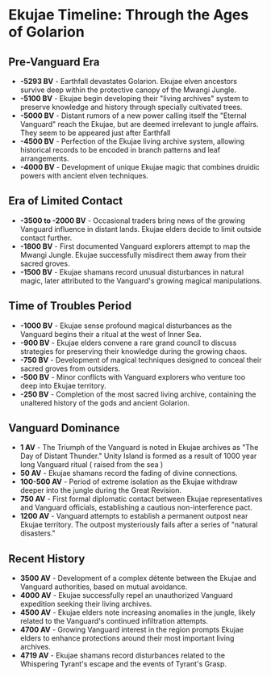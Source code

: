 # Ekujae Timeline: Through the Ages of Golarion

## Pre-Vanguard Era
* **-5293 BV** - Earthfall devastates Golarion. Ekujae elven ancestors survive deep within the protective canopy of the Mwangi Jungle.
* **-5100 BV** - Ekujae begin developing their "living archives" system to preserve knowledge and history through specially cultivated trees.
* **-5000 BV** - Distant rumors of a new power calling itself the "Eternal Vanguard" reach the Ekujae, but are deemed irrelevant to jungle affairs. They seem to be appeared just after Earthfall
* **-4500 BV** - Perfection of the Ekujae living archive system, allowing historical records to be encoded in branch patterns and leaf arrangements.
* **-4000 BV** - Development of unique Ekujae magic that combines druidic powers with ancient elven techniques.

## Era of Limited Contact
* **-3500 to -2000 BV** - Occasional traders bring news of the growing Vanguard influence in distant lands. Ekujae elders decide to limit outside contact further.
* **-1800 BV** - First documented Vanguard explorers attempt to map the Mwangi Jungle. Ekujae successfully misdirect them away from their sacred groves.
* **-1500 BV** - Ekujae shamans record unusual disturbances in natural magic, later attributed to the Vanguard's growing magical manipulations.

## Time of Troubles Period
* **-1000 BV** - Ekujae sense profound magical disturbances as the Vanguard begins their a ritual at the west of Inner Sea. 
* **-900 BV** - Ekujae elders convene a rare grand council to discuss strategies for preserving their knowledge during the growing chaos.
* **-750 BV** - Development of magical techniques designed to conceal their sacred groves from outsiders.
* **-500 BV** - Minor conflicts with Vanguard explorers who venture too deep into Ekujae territory.
* **-250 BV** - Completion of the most sacred living archive, containing the unaltered history of the gods and ancient Golarion.

## Vanguard Dominance
* **1 AV** - The Triumph of the Vanguard is noted in Ekujae archives as "The Day of Distant Thunder." Unity Island is formed as a result of 1000 year long Vanguard ritual ( raised from the sea )
* **50 AV** - Ekujae shamans record the fading of divine connections.
* **100-500 AV** - Period of extreme isolation as the Ekujae withdraw deeper into the jungle during the Great Revision.
* **750 AV** - First formal diplomatic contact between Ekujae representatives and Vanguard officials, establishing a cautious non-interference pact.
* **1200 AV** - Vanguard attempts to establish a permanent outpost near Ekujae territory. The outpost mysteriously fails after a series of "natural disasters."

## Recent History
* **3500 AV** - Development of a complex détente between the Ekujae and Vanguard authorities, based on mutual avoidance.
* **4000 AV** - Ekujae successfully repel an unauthorized Vanguard expedition seeking their living archives.
* **4500 AV** - Ekujae elders note increasing anomalies in the jungle, likely related to the Vanguard's continued infiltration attempts.
* **4700 AV** - Growing Vanguard interest in the region prompts Ekujae elders to enhance protections around their most important living archives.
* **4719 AV** - Ekujae shamans record disturbances related to the Whispering Tyrant's escape and the events of Tyrant's Grasp.